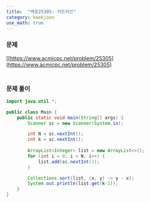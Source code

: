 ```yaml
---
title:  "백준25305: 커트라인"
category: baekjoon
use_math: true
---
```




### 문제

[[https://www.acmicpc.net/problem/25305](https://www.acmicpc.net/problem/25305)



### <br>문제 풀이

```java
import java.util.*;

public class Main {
    public static void main(String[] args) {
        Scanner sc = new Scanner(System.in);

        int N = sc.nextInt();
        int k = sc.nextInt();
        
        ArrayList<Integer> list = new ArrayList<>();
        for (int i = 0; i < N; i++) {
            list.add(sc.nextInt());
        }

        Collections.sort(list, (x, y) -> y - x);
        System.out.println(list.get(k-1));
    }
}
```

